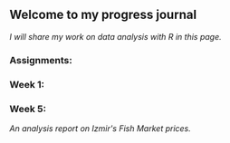 ## Welcome to my progress journal

*I will share my work on data analysis with R in this page.*

### Assignments:

### Week 1:

### Week 5:
*An analysis report on Izmir's Fish Market prices.*


